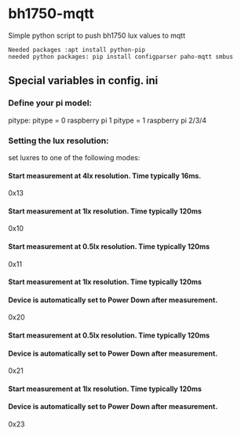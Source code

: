 # bh1750-mqtt
Simple python script to push bh1750 lux values to mqtt

```
Needed packages :apt install python-pip
needed python packages: pip install configparser paho-mqtt smbus
``` 


## Special variables in config. ini

### Define your pi model:

pitype: 
pitype = 0 raspberry pi 1
pitype = 1 raspberry pi 2/3/4

### Setting the lux resolution: 
set luxres to one of the following modes:

#### Start measurement at 4lx resolution. Time typically 16ms.
0x13
#### Start measurement at 1lx resolution. Time typically 120ms
0x10
#### Start measurement at 0.5lx resolution. Time typically 120ms
0x11
#### Start measurement at 1lx resolution. Time typically 120ms
#### Device is automatically set to Power Down after measurement.
0x20
#### Start measurement at 0.5lx resolution. Time typically 120ms
#### Device is automatically set to Power Down after measurement.
0x21
#### Start measurement at 1lx resolution. Time typically 120ms
#### Device is automatically set to Power Down after measurement.
0x23

